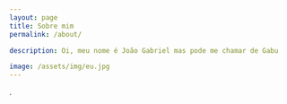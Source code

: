 ```yaml
---
layout: page
title: Sobre mim
permalink: /about/

description: Oi, meu nome é João Gabriel mas pode me chamar de Gabu

image: /assets/img/eu.jpg
---
```


.